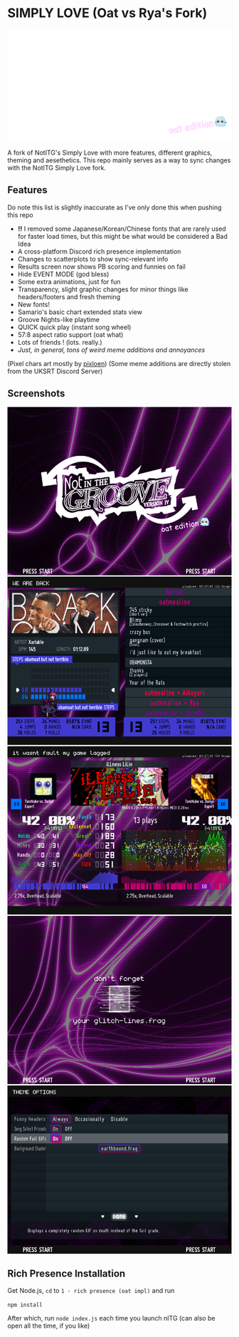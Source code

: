 # SIMPLY LOVE (Oat vs Rya's Fork)

![logo time](https://raw.githubusercontent.com/oatmealine/simply-love-oat-fork/master/logo.png "logo")

A fork of NotITG's Simply Love with more features, different graphics, theming and aesethetics. This repo mainly serves as a way to sync changes with the NotITG Simply Love fork.

## Features

Do note this list is slightly inaccurate as I've only done this when pushing this repo

- **!!** I removed some Japanese/Korean/Chinese fonts that are rarely used for faster load times, but this might be what would be considered a Bad Idea
- A cross-platform Discord rich presence implementation
- Changes to scatterplots to show sync-relevant info
- Results screen now shows PB scoring and funnies on fail
- Hide EVENT MODE (god bless)
- Some extra animations, just for fun
- Transparency, slight graphic changes for minor things like headers/footers and fresh theming
- New fonts!
- Samario's basic chart extended stats view
- Groove Nights-like playtime
- QUICK quick play (instant song wheel)
- 57:8 aspect ratio support (oat what)
- Lots of friends ! (lots. really.)
- *Just, in general, tons of weird meme additions and annoyances*

(Pixel chars art mostly by [pixloen](https://twitter.com/pixloen))
(Some meme additions are directly stolen from the UKSRT Discord Server)

## Screenshots

![title](https://raw.githubusercontent.com/oatmealine/simply-love-oat-fork/master/screenshot1.png "title")
![song select](https://raw.githubusercontent.com/oatmealine/simply-love-oat-fork/master/screenshot2.png "song list")
![result](https://raw.githubusercontent.com/oatmealine/simply-love-oat-fork/master/screenshot3.png "result")
![usb screen](https://raw.githubusercontent.com/oatmealine/simply-love-oat-fork/master/screenshot4.png "usb screen")
![config](https://raw.githubusercontent.com/oatmealine/simply-love-oat-fork/master/screenshot5.png "config")

## Rich Presence Installation

Get Node.js, `cd` to `1 - rich presence (oat impl)` and run

`npm install`

After which, run `node index.js` each time you launch nITG (can also be open all the time, if you like)
